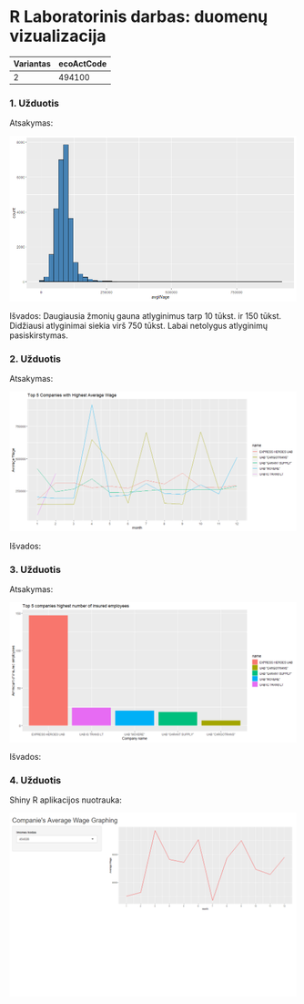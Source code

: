 # R Laboratorinis darbas: duomenų vizualizacija

| Variantas | ecoActCode |
| --------- | ---------- |
|     2     |   494100   |


### 1. Užduotis

Atsakymas:

![histograma](img/RPlot1.png)

Išvados: Daugiausia žmonių gauna atlyginimus tarp 10 tūkst. ir 150 tūkst.  Didžiausi atlyginimai siekia virš 750 tūkst. Labai netolygus atlyginimų pasiskirstymas.

### 2. Užduotis

Atsakymas:

![atlyginimai](img/Rplot2.png)

Išvados:


### 3. Užduotis

Atsakymas:

![apdraustieji](img/Rplot3.png)

Išvados:


### 4. Užduotis

Shiny R aplikacijos nuotrauka:

![shiny app](img/ShinyPlot.png)
